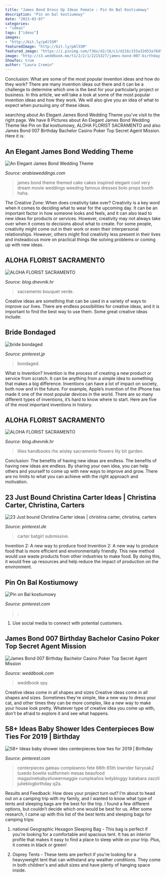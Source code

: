 ```yaml
---
title: "James Bond Dress Up Ideas Female : Pin On Bal Kostiumowy"
description: "Pin on bal kostiumowy"
date: "2023-03-07"
categories:
- "ideas"
tags: ["ideas"]
images:
- "http://bit.ly/pAl5SM"
featuredImage: "http://bit.ly/pAl5SM"
featured_image: "https://i.pinimg.com/736x/d2/16/c1/d216c155a32d53a78d5aabeb708f5574.jpg"
image: "http://s3.weddbook.me/t1/2/2/1/2215327/james-bond-007-birthday-bachelor-casino-poker-top-secret-agent-mission-party-invitation.jpg"
ShowToc: true
author: "Laura Cremin"
---
```



Conclusion: What are some of the most popular invention ideas and how do they work?
There are many invention ideas out there and it can be a challenge to determine which one is the best for your particularly project or business. In this article, we will take a look at some of the most popular invention ideas and how they work. We will also give you an idea of what to expect when pursuing any of these ideas.

	

		
searching about An Elegant James Bond Wedding Theme you've visit to the right page. We have 8 Pictures about An Elegant James Bond Wedding Theme like Pin on Bal kostiumowy, ALOHA FLORIST SACRAMENTO and also James Bond 007 Birthday Bachelor Casino Poker Top Secret Agent Mission. Here it is:
		
    
## An Elegant James Bond Wedding Theme

<img loading=lazy src="https://www.arabiaweddings.com/sites/default/files/uploads/2015/10/29/james_bond_cake_for_wedding.jpg" onerror="this.onerror=null;this.src='https://tse4.mm.bing.net/th?id=OIP.VR7nAwpaMWHTN_scIi8OVAHaLH&amp;pid=15.1';" alt="An Elegant James Bond Wedding Theme">

_Source: arabiaweddings.com_

>james bond theme themed cake cakes inspired elegant cool very dream movie weddings weeding famous dresses bolo props booth haha. 

	

The Creative Zone: When does creativity take over?
Creativity is a key word when it comes to deciding what to wear for the upcoming day. It can be an important factor in how someone looks and feels, and it can also lead to new ideas for products or services. However, creativity may not always take over when it comes to decisions about what to create. For some people, creativity might come out in their work or even their interpersonal relationships. However, others might find creativity less present in their lives and insteadocus more on practical things like solving problems or coming up with new ideas.

    
## ALOHA FLORIST SACRAMENTO

<img loading=lazy src="http://bit.ly/pAl5SM" onerror="this.onerror=null;this.src='https://tse2.mm.bing.net/th?id=OIP.lycazRfQW6FxEP2T95zNpQHaE8&amp;pid=15.1';" alt="ALOHA FLORIST SACRAMENTO">

_Source: blog.dnevnik.hr_

>sacramento bouquet verde. 

	

Creative ideas are something that can be used in a variety of ways to improve our lives. There are endless possibilities for creative ideas, and it is important to find the best way to use them. Some great creative ideas include:

    
## Bride Bondaged

<img loading=lazy src="https://i.pinimg.com/474x/cc/fc/62/ccfc62dfe26aee82d425184045caef7c--the-kiss-irons.jpg" onerror="this.onerror=null;this.src='https://tse2.mm.bing.net/th?id=OIP.XVw977LDOpKBYHlBSH_pKAAAAA&amp;pid=15.1';" alt="bride bondaged">

_Source: pinterest.jp_

>bondaged. 

	

What is Invention?
Invention is the process of creating a new product or service from scratch. It can be anything from a simple idea to something that makes a big difference. Inventions can have a lot of impact on society, both now and in the future. For example, Apple’s invention of the iPhone has made it one of the most popular devices in the world. There are so many different types of inventions, it’s hard to know where to start. Here are five of the most important inventions in history.

    
## ALOHA FLORIST SACRAMENTO

<img loading=lazy src="http://bit.ly/oJuiZQ" onerror="this.onerror=null;this.src='https://tse2.mm.bing.net/th?id=OIP.zxmN_UeBW7vqy7BlX-eg4wAAAA&amp;pid=15.1';" alt="ALOHA FLORIST SACRAMENTO">

_Source: blog.dnevnik.hr_

>lilies handbooks rhs wisley sacramento flowers lily bit garden. 

	

Conclusion: The benefits of having new ideas are endless.
The benefits of having new ideas are endless. By sharing your own idea, you can help others and yourself to come up with new ways to improve and grow. There are no limits to what you can achieve with the right approach and motivation.

    
## 23 Just Bound Christina Carter Ideas | Christina Carter, Christina, Carters

<img loading=lazy src="https://i.pinimg.com/474x/47/bf/b2/47bfb2d6f1a8d7f646b0bef1aaeffd2f.jpg" onerror="this.onerror=null;this.src='https://tse3.mm.bing.net/th?id=OIP.0pXh2-eSoL0IoHfvWydzXQAAAA&amp;pid=15.1';" alt="23 Just bound Christina Carter ideas | christina carter, christina, carters">

_Source: pinterest.de_

>carter batgirl submissive. 

	

Invention 2: A new way to produce food
Invention 2: A new way to produce food that is more efficient and environmentally friendly. This new method would use waste products from other industries to make food. By doing this, it would free up resources and help reduce the impact of production on the environment.

    
## Pin On Bal Kostiumowy

<img loading=lazy src="https://i.pinimg.com/736x/d2/16/c1/d216c155a32d53a78d5aabeb708f5574.jpg" onerror="this.onerror=null;this.src='https://tse3.mm.bing.net/th?id=OIP.tsD6bc9IcjC1rDBGOCJFRwHaLI&amp;pid=15.1';" alt="Pin on Bal kostiumowy">

_Source: pinterest.com_

>. 

	

1. Use social media to connect with potential customers.

    
## James Bond 007 Birthday Bachelor Casino Poker Top Secret Agent Mission

<img loading=lazy src="http://s3.weddbook.me/t1/2/2/1/2215327/james-bond-007-birthday-bachelor-casino-poker-top-secret-agent-mission-party-invitation.jpg" onerror="this.onerror=null;this.src='https://tse3.mm.bing.net/th?id=OIP.8fpupvJeijHy3CEg1maHTgHaKX&amp;pid=15.1';" alt="James Bond 007 Birthday Bachelor Casino Poker Top Secret Agent Mission">

_Source: weddbook.com_

>weddbook spy. 

	

Creative ideas come in all shapes and sizes
Creative ideas come in all shapes and sizes. Sometimes they're simple, like a new way to dress your cat, and other times they can be more complex, like a new way to make your house look pretty. Whatever type of creative idea you come up with, don't be afraid to explore it and see what happens.

    
## 58+ Ideas Baby Shower Ides Centerpieces Bow Ties For 2019 | Birthday

<img loading=lazy src="https://i.pinimg.com/originals/f5/85/af/f585af37e0357e641929e716192f89d8.jpg" onerror="this.onerror=null;this.src='https://tse2.mm.bing.net/th?id=OIP.8TVZ0l-j_Rl7FyGpcpIbegAAAA&amp;pid=15.1';" alt="58+ Ideas baby shower ides centerpieces bow ties for 2019 | Birthday">

_Source: pinterest.com_

>centerpieces gateau compleanno fete 66th 65th lowrider fairyoak2 tuxedo bowtie suitformen mesas beaufood magazinebabyshowermaggie cumpleaños ledybloggy katabara zazzli julieblogbirthday q2a. 

	

Results and Feedback: How does your project turn out?
I’m about to head out on a camping trip with my family, and I wanted to know what type of tents and sleeping bags are the best for the trip. I found a few different options, but couldn’t decide which one would be best for us. After some research, I came up with this list of the best tents and sleeping bags for camping trips:
1) national Geographic Hexagon Sleeping Bag - This bag is perfect if you're looking for a comfortable and spacious tent. It has an interior profile that makes it easy to find a place to sleep while on your trip. Plus, it comes in black or green!

2) Osprey Tents - These tents are perfect if you're looking for a heavyweight tent that can withstand any weather conditions. They come in both children's and adult sizes and have plenty of hanging space inside.

